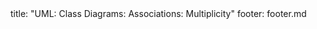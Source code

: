 <frontmatter>
title: "UML: Class Diagrams: Associations: Multiplicity"
footer: footer.md
</frontmatter>

<include src="unit-inPage-asFlat.md" boilerplate />